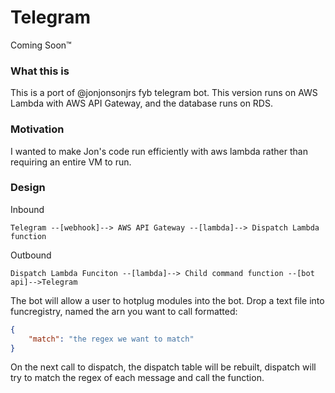 # Telegram 
Coming Soon™

### What this is
This is a port of @jonjonsonjrs fyb telegram bot. This version runs on AWS Lambda with AWS API Gateway, and the database runs on RDS.

### Motivation 
I wanted to make Jon's code run efficiently with aws lambda rather than requiring an entire VM to run.

### Design
Inbound

```
Telegram --[webhook]--> AWS API Gateway --[lambda]--> Dispatch Lambda function
```

Outbound

``` 
Dispatch Lambda Funciton --[lambda]--> Child command function --[bot api]-->Telegram
```

The bot will allow a user to hotplug modules into the bot. Drop a text file into funcregistry, named the arn you want to call formatted:

```json
{
	"match": "the regex we want to match"
}
```

On the next call to dispatch, the dispatch table will be rebuilt, dispatch will try to match the regex of each message and call the function.

